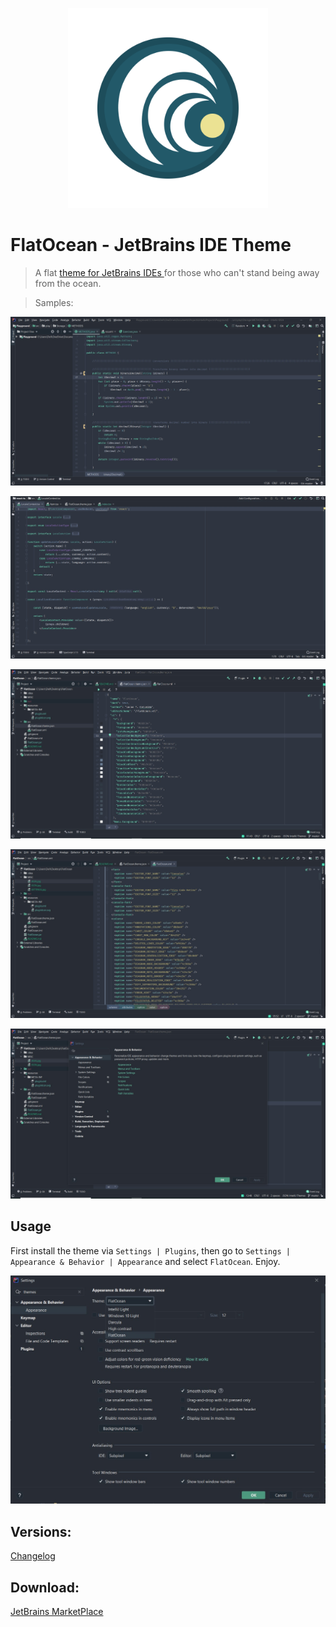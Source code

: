 

<p align="center">
  <img width="320" src="https://raw.githubusercontent.com/LucasTempass/FlatOcean/master/resources/META-INF/pluginIcon.svg" />
</p>


# FlatOcean - JetBrains IDE Theme
> A flat [theme for JetBrains IDEs ](https://plugins.jetbrains.com/plugin/14914-flatocean/) for those who can't stand being away from the ocean.

> Samples:

![Java](https://raw.githubusercontent.com/LucasTempass/FlatOcean/master/MISC/JAVA.jpg)

![JS](https://raw.githubusercontent.com/LucasTempass/FlatOcean/master/MISC/JS.jpg)

![JSON](https://raw.githubusercontent.com/LucasTempass/FlatOcean/master/MISC/JSON.jpg)

![XML](https://raw.githubusercontent.com/LucasTempass/FlatOcean/master/MISC/XML.jpg)

![Settings](https://raw.githubusercontent.com/LucasTempass/FlatOcean/master/MISC/SETTINGS.jpg)

## Usage

First install the theme via `Settings | Plugins`, then go to `Settings | Appearance & Behavior | Appearance` and select `FlatOcean`. Enjoy.

![Setup](https://raw.githubusercontent.com/LucasTempass/FlatOcean/master/MISC/SETUP.jpg)

## Versions:

[Changelog](https://github.com/LucasTempass/FlatOcean/blob/master/CHANGELOG.md)

## Download:

[JetBrains MarketPlace](https://plugins.jetbrains.com/plugin/14914-flatocean/)
